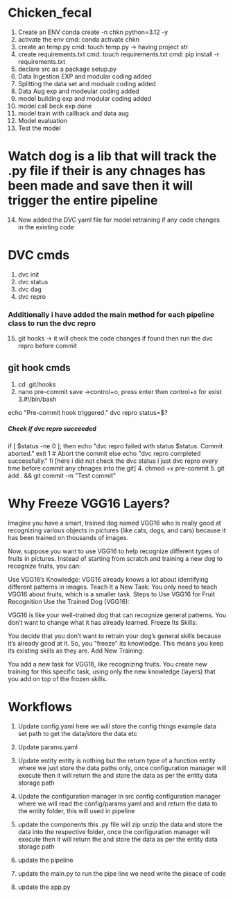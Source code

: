 # Chicken_fecal

1. Create an ENV
conda create -n chkn python=3.12 -y
2. activate the env
cmd: conda activate chkn
3. create an temp.py
cmd: touch temp.py -> having project str
4. create requirements.txt
cmd: touch requirements.txt
cmd: pip install -r requirements.txt
5. declare src as a package
setup.py
6. Data Ingestion EXP and modular coding added
7. Splitting the data set and modualr coding added
8. Data Aug exp and modeular coding added
9. model building exp and modular coding added
10. model call beck exp done
11. model train with callback and data aug
12. Model evaluation
13. Test the model
# Watch dog is a lib that will track the .py file if their is any chnages has been made and save then it will trigger the entire pipeline
14. Now added the DVC yaml file for model retraining if any code changes in the existing code
# DVC cmds
1. dvc init
2. dvc status
3. dvc dag
4. dvc repro
### Additionally i have added the main method for each pipeline class to run the dvc repro
15. git hooks -> it will check the code changes if found then run the dvc repro before commit
## git hook cmds
1. cd .git/hooks
2. nano pre-commit
save ->control+o, press enter then control+x for exist
3.#!/bin/bash

echo "Pre-commit hook triggered."
dvc repro
status=$?
##### Check if dvc repro succeeded
if [ $status -ne 0 ]; then
    echo "dvc repro failed with status $status. Commit aborted."
    exit 1  # Abort the commit
else
    echo "dvc repro completed successfully."
fi
[here i did not check the dvc status i just dvc repro every time before commit any chnages into the git]
4. chmod +x pre-commit
5. git add . && git commit -m "Test commit"




# Why Freeze VGG16 Layers?
Imagine you have a smart, trained dog named VGG16 who is really good at recognizing various objects in pictures (like cats, dogs, and cars) because it has been trained on thousands of images.

Now, suppose you want to use VGG16 to help recognize different types of fruits in pictures. Instead of starting from scratch and training a new dog to recognize fruits, you can:

Use VGG16’s Knowledge: VGG16 already knows a lot about identifying different patterns in images.
Teach It a New Task: You only need to teach VGG16 about fruits, which is a smaller task.
Steps to Use VGG16 for Fruit Recognition
Use the Trained Dog (VGG16):

VGG16 is like your well-trained dog that can recognize general patterns. You don’t want to change what it has already learned.
Freeze Its Skills:

You decide that you don’t want to retrain your dog’s general skills because it’s already good at it. So, you "freeze" its knowledge. This means you keep its existing skills as they are.
Add New Training:

You add a new task for VGG16, like recognizing fruits. You create new training for this specific task, using only the new knowledge (layers) that you add on top of the frozen skills.




# Workflows
 1. Update config.yaml
here we will store the config things example data set path to get the data/store the data etc
2. Update params.yaml
3. Update entity
entity is nothing but the return type of a function
entity where we just store the data paths only, once configuration manager will execute then it will return the and store the data as per the entity data storage path
4. Update the configuration manager in src config
configuration manager where we will read the config/params yaml and and return the data to the entity folder, this will used in pipeline 
5. update the components
this .py file will zip unzip the data and store the data into the respective folder, once the configuration manager will execute then it will return the and store the data as per the entity data storage path
6. update the pipeline

7. update the main.py
to run the pipe line we need write the pieace of code
8. update the app.py

